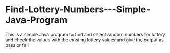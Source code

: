# Find-Lottery-Numbers---Simple-Java-Program
This is a simple Java program to find and select random numbers for lottery and check the values with the existing lottery values and give the output as pass or fail
